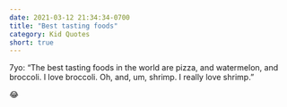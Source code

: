 ```yaml
---
date: 2021-03-12 21:34:34-0700
title: "Best tasting foods"
category: Kid Quotes
short: true
---
```


7yo: “The best tasting foods in the world are pizza, and watermelon, and broccoli. I love broccoli. Oh, and, um, shrimp. I really love shrimp.”

😂
